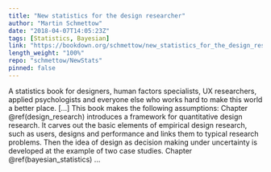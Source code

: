 ```yaml
---
title: "New statistics for the design researcher"
author: "Martin Schmettow"
date: "2018-04-07T14:05:23Z"
tags: [Statistics, Bayesian]
link: "https://bookdown.org/schmettow/new_statistics_for_the_design_researcher/"
length_weight: "100%"
repo: "schmettow/NewStats"
pinned: false
---
```


A statistics book for designers, human factors specialists, UX researchers, applied psychologists and everyone else who works hard to make this world a better place. [...] This book makes the following assumptions: Chapter @ref(design_research) introduces a framework for quantitative design research. It carves out the basic elements of empirical design research, such as users, designs and performance and links them to typical research problems. Then the idea of design as decision making under uncertainty is developed at the example of two case studies. Chapter @ref(bayesian_statistics) ...
